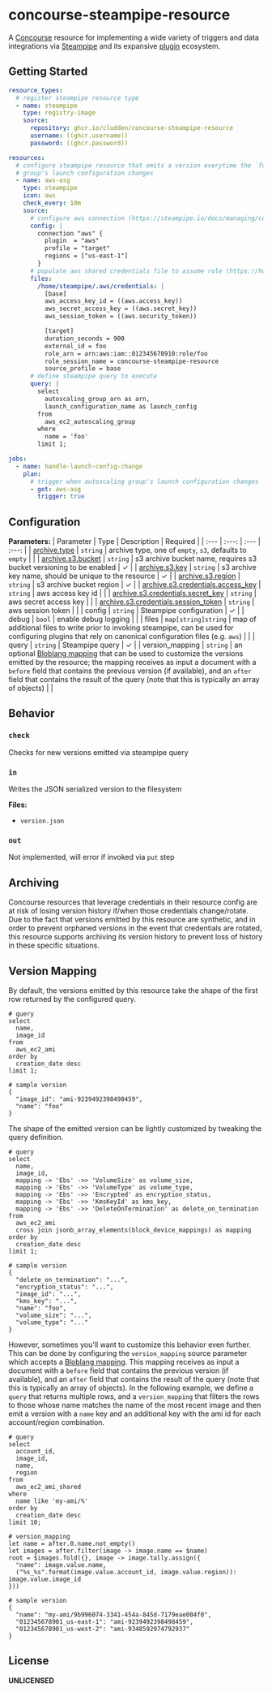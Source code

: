 # concourse-steampipe-resource
A [Concourse](https://concourse-ci.org/) resource for implementing a wide variety of triggers and data integrations via [Steampipe](https://steampipe.io/) and its expansive [plugin](https://hub.steampipe.io/plugins) ecosystem.

## Getting Started
```yaml
resource_types:
  # register steampipe resource type
  - name: steampipe
    type: registry-image
    source:
      repository: ghcr.io/cludden/concourse-steampipe-resource
      username: ((ghcr.username))
      password: ((ghcr.password))

resources:
  # configure steampipe resource that emits a version everytime the `foo` autoscaling 
  # group's launch configuration changes
  - name: aws-asg
    type: steampipe
    icon: aws
    check_every: 10m
    source:
      # configure aws connection (https://steampipe.io/docs/managing/connections)
      config: |
        connection "aws" {
          plugin  = "aws"
          profile = "target"
          regions = ["us-east-1"]
        }
      # populate aws shared credentials file to assume role (https://hub.steampipe.io/plugins/turbot/aws#assumerole-credentials-no-mfa)
      files:
        /home/steampipe/.aws/credentials: |
          [base]
          aws_access_key_id = ((aws.access_key))
          aws_secret_access_key = ((aws.secret_key))
          aws_session_token = ((aws.security_token))

          [target]
          duration_seconds = 900
          external_id = foo
          role_arn = arn:aws:iam::012345678910:role/foo
          role_session_name = concourse-steampipe-resource
          source_profile = base
      # define steampipe query to execute
      query: |
        select
          autoscaling_group_arn as arn,
          launch_configuration_name as launch_config
        from
          aws_ec2_autoscaling_group
        where
          name = 'foo'
        limit 1;

jobs:
  - name: handle-launch-config-change
    plan:
      # trigger when autoscaling group's launch configuration changes
      - get: aws-asg
        trigger: true
```

## Configuration

**Parameters:**
| Parameter | Type | Description | Required |
| :--- | :---: | :--- | :---: |
| [archive.type](#archiving) | `string` | archive type, one of `empty`, `s3`, defaults to `empty` | |
| [archive.s3.bucket](#archiving) | `string` | s3 archive bucket name, requires s3 bucket versioning to be enabled | ✓ |
| [archive.s3.key](#archiving) | `string` | s3 archive key name, should be unique to the resource | ✓ |
| [archive.s3.region](#archiving) | `string` | s3 archive bucket region | ✓ |
| [archive.s3.credentials.access_key](#archiving) | `string` | aws access key id | |
| [archive.s3.credentials.secret_key](#archiving) | `string` | aws secret access key | |
| [archive.s3.credentials.session_token](#archiving) | `string` | aws session token | |
| config | `string` | Steampipe configuration | ✓ |
| debug | `bool` | enable debug logging | |
| files | `map[string]string` | map of additional files to write prior to invoking steampipe, can be used for configuring plugins that rely on canonical configuration files (e.g. `aws`) | |
| query | `string` | Steampipe query | ✓ |
| version_mapping | `string` | an optional [Bloblang mapping](https://www.benthos.dev/docs/guides/bloblang/about) that can be used to customize the versions emitted by the resource; the mapping receives as input a document with a `before` field that contains the previous version (if available), and an `after` field that contains the result of the query (note that this is typically an array of objects) | |

## Behavior

### `check`
Checks for new versions emitted via steampipe query

### `in`
Writes the JSON serialized version to the filesystem

**Files:**
- `version.json`

### `out`
Not implemented, will error if invoked via `put` step

## Archiving
Concourse resources that leverage credentials in their resource config are at risk of losing version history if/when those credentials change/rotate. Due to the fact that versions emitted by this resource are synthetic, and in order to prevent orphaned versions in the event that credentials are rotated, this resource supports archiving its version history to prevent loss of history in these specific situations.

## Version Mapping
By default, the versions emitted by this resource take the shape of the first row returned by the configured query.
```
# query
select
  name,
  image_id
from
  aws_ec2_ami
order by
  creation_date desc
limit 1;

# sample version
{
  "image_id": "ami-9239492398498459",
  "name": "foo"
}
```

The shape of the emitted version can be lightly customized by tweaking the query definition.
```
# query
select
  name,
  image_id,
  mapping -> 'Ebs' ->> 'VolumeSize' as volume_size,
  mapping -> 'Ebs' ->> 'VolumeType' as volume_type,
  mapping -> 'Ebs' ->> 'Encrypted' as encryption_status,
  mapping -> 'Ebs' ->> 'KmsKeyId' as kms_key,
  mapping -> 'Ebs' ->> 'DeleteOnTermination' as delete_on_termination
from
  aws_ec2_ami
  cross join jsonb_array_elements(block_device_mappings) as mapping
order by
  creation_date desc
limit 1;

# sample version
{
  "delete_on_termination": "...",
  "encryption_status": "...",
  "image_id": "...",
  "kms_key": "...",
  "name": "foo",
  "volume_size": "...",
  "volume_type": "..."
}
```

However, sometimes you'll want to customize this behavior even further. This can be done by configuring the `version_mapping` source parameter which accepts a [Bloblang mapping](https://www.benthos.dev/docs/guides/bloblang/about). This mapping receives as input a document with a `before` field that contains the previous version (if available), and an `after` field that contains the result of the query (note that this is typically an array of objects). In the following example, we define a `query` that returns multiple rows, and a `version_mapping` that filters the rows to those whose name matches the name of the most recent image and then emit a version with a `name` key and an additional key with the ami id for each account/region combination.

```
# query
select
  account_id,
  image_id,
  name,
  region
from
  aws_ec2_ami_shared
where
  name like 'my-ami/%'
order by
  creation_date desc
limit 10;

# version_mapping
let name = after.0.name.not_empty()
let images = after.filter(image -> image.name == $name)
root = $images.fold({}, image -> image.tally.assign({
  "name": image.value.name,
  ("%s_%s".format(image.value.account_id, image.value.region)): image.value.image_id
}))

# sample version
{
  "name": "my-ami/9b996074-3341-454a-845d-7179eae004f0",
  "012345678901_us-east-1": "ami-9239492398498459",
  "012345678901_us-west-2": "ami-9348592974792937"
}
```

## License
**UNLICENSED**
